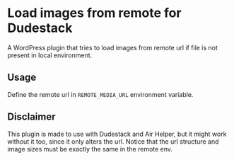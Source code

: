 # Load images from remote for Dudestack

A WordPress plugin that tries to load images from remote url if file is not present in local environment.

## Usage

Define the remote url in `REMOTE_MEDIA_URL` environment variable.

## Disclaimer

This plugin is made to use with Dudestack and Air Helper, but it might work without it too, since it only alters the url. Notice that the url structure and image sizes must be exactly the same in the remote env.
